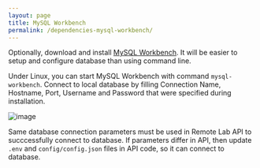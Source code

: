 ```yaml
---
layout: page
title: MySQL Workbench
permalink: /dependencies-mysql-workbench/
---
```


Optionally, download and install [MySQL Workbench](https://www.mysql.com/products/workbench/). It will be easier to setup and configure database than using command line.

Under Linux, you can start MySQL Workbench with command `mysql-workbench`. Connect to local database by filling Connection Name, Hostname, Port, Username and Password that were specified during installation.

![image](/documentation/assets/img/workbench.png)

 Same database connection parameters must be used in Remote Lab API to succcessfully connect to database. If parameters differ in API, then update `.env` and `config/config.json` files in API code, so it can connect to database.